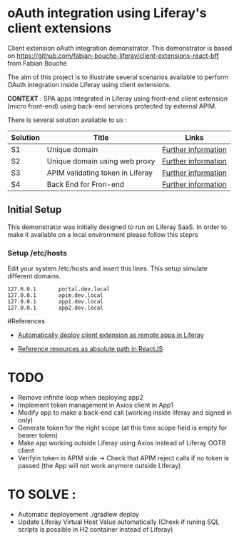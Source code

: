 # oAuth integration using Liferay's client extensions
Client extension oAuth integration demonstrator. This demonstrator is based on https://github.com/fabian-bouche-liferay/client-extensions-react-bff from Fabian Bouché

The aim of this project is to illustrate several scenarios available to perform OAuth integration inside Liferay using client extensions.

**CONTEXT** : SPA apps integrated in Liferay using front-end client extension (micro front-end) using back-end services protected by external APIM.


There is several solution available to us :

| Solution     | Title   | Links |
| --------     | ------- | -------                                                        |
| S1           | Unique domain                    | [Further information](./s1/README.md) |
| S2           | Unique domain using web proxy    | [Further information](./s2/README.md) |
| S3           | APIM validating token in Liferay | [Further information](./s3/README.md) |
| S4           | Back End for Fron-end            | [Further information](./s4/README.md) |

## Initial Setup

This demonstrator was initialiy designed to run on Liferay SaaS. In order to make it available on a local environment please follow this steprs 

### Setup /etc/hosts

Edit your system /etc/hosts and insert this lines. This setup simulate different domains.

```console
127.0.0.1       portal.dev.local
127.0.0.1       apim.dev.local
127.0.0.1       app1.dev.local
127.0.0.1       app2.dev.local
```

#References

* [Automatically deploy client extension as remote apps in Liferay]( https://liferay.dev/blogs/-/blogs/-front-end-client-extension-how-to-automate-deployments-for-remote-apps-in-on-premises)

* [Reference resources as absolute path in ReactJS](https://dev.to/hidaytrahman/absolute-path-in-react-125h)



# TODO
- Remove infinite loop when deploying app2
- Implement token management in Axios client in App1
- Modify app to make a back-end call (working inside liferay and signed in only)
- Generate token for the right scope (at this time scope field is empty for bearer token)
- Make app working outside Liferay using Axios instead of Liferay OOTB client
- Verifyin token in APIM side -> Check that APIM reject calls if no token is passed (the App will not work anymore outside Liferay)

# TO SOLVE :
- Automatic deployement ./gradlew deploy
- Update Liferay Virtual Host Value automatically (Chexk if runing SQL scripts is possible in H2 container instead of Liferay)